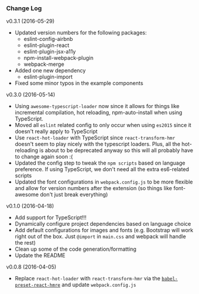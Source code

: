 ### Change Log

v0.3.1 (2016-05-29)

- Updated version numbers for the following packages:
  - eslint-config-airbnb
  - eslint-plugin-react
  - eslint-plugin-jsx-a11y
  - npm-install-webpack-plugin
  - webpack-merge
- Added one new dependency
  - eslint-plugin-import
- Fixed some minor typos in the example components

v0.3.0 (2016-05-14)

- Using `awesome-typescript-loader` now since it allows for things like incremental compilation, hot reloading, npm-auto-install when using TypeScript.
- Moved all `eslint` related config to only occur when using `es2015` since it doesn't really apply to TypeScript
- Use `react-hot-loader` with TypeScript since `react-transform-hmr` doesn't seem to play nicely with the typescript loaders. Plus, all the hot-reloading is about to be deprecated anyway so this will all probably have to change again soon :(
- Updated the config step to tweak the `npm scripts` based on language preference. If using TypeScript, we don't need all the extra es6-related scripts
- Updated the font configurations in `webpack.config.js` to be more flexible and allow for version numbers after the extension (so things like font-awesome don't just break everything)

v0.1.0 (2016-04-18)

- Add support for TypeScript!!!
- Dynamically configure project dependencies based on language choice
- Add default configurations for images and fonts (e.g. Bootstrap will work right out of the box. Just `@import` in `main.css` and webpack will handle the rest)
- Clean up some of the code generation/formatting
- Update the README

v0.0.8 (2016-04-05)

- Replace `react-hot-loader` with `react-transform-hmr` via the [`babel-preset-react-hmre`](https://github.com/danmartinez101/babel-preset-react-hmre) and update `webpack.config.js`
